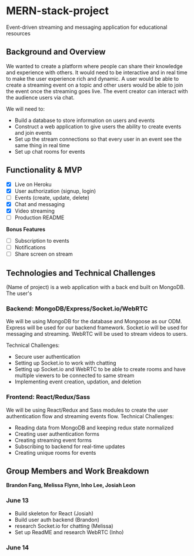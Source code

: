 # MERN-stack-project

Event-driven streaming and messaging application for educational resources

## Background and Overview

We wanted to create a platform where people can share their knowledge and experience with others. It would need to be interactive and in real time to make the user experience rich and dynamic. A user would be able to create a streaming event on a topic and other users would be able to join the event once the streaming goes live. The event creator can interact with the audience users via chat.

We will need to:
 - Build a database to store information on users and events
 - Construct a web application to give users the ability to create events and join events
 - Set up the stream connections so that every user in an event see the same thing in real time
 - Set up chat rooms for events

## Functionality & MVP
- [x] Live on Heroku
- [x] User authorization (signup, login)
- [ ] Events (create, update, delete)
- [x] Chat and messaging
- [x] Video streaming
- [ ] Production README

**Bonus Features**
- [ ] Subscription to events
- [ ] Notifications
- [ ] Share screen on stream

## Technologies and Technical Challenges
(Name of project) is a web application with a back end built on MongoDB. The user's 

### Backend: MongoDB/Express/Socket.io/WebRTC
We will be using MongoDB for the database and Mongoose as our ODM. Express will be used for our backend framework.
 Socket.io will be used for messaging and streaming. WebRTC will be used to stream videos to users.

Technical Challenges:
- Secure user authentication
- Setting up Socket.io to work with chatting
- Setting up Socket.io and WebRTC to be able to create rooms and have multiple viewers to be connected to same stream
- Implementing event creation, updation, and deletion

### Frontend: React/Redux/Sass
We will be using React/Redux and Sass modules to create the user authentication flow and streaming events flow.
Technical Challenges:
- Reading data from MongoDB and keeping redux state normalized
- Creating user authentication forms
- Creating streaming event forms
- Subscribing to backend for real-time updates
- Creating unique rooms for events

## Group Members and Work Breakdown

**Brandon Fang, Melissa Flynn, Inho Lee, Josiah Leon**

### June 13
- Build skeleton for React (Josiah)
- Build user auth backend (Brandon)
- research Socket.io for chatting (Melissa)
- Set up ReadME and research WebRTC (Inho)

### June 14


